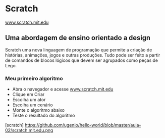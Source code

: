 # Scratch

www.scratch.mit.edu

## Uma abordagem de ensino orientado a design
Scratch uma nova linguagem de programação que permite a criação de histórias, animações, jogos e outras produções.
Tudo pode ser feito a partir de comandos de blocos lógicos que devem ser agrupados como peças de Lego.


### Meu primeiro algoritmo

* Abra o navegador e acesse www.scratch.mit.edu
* Clique em Criar
* Escolha um ator
* Escolha um cenário
* Monte o algoritmo abaixo
* Teste o resultado do algoritmo

[scratch] https://github.com/ugenio/hello-world/blob/master/aula-02/scratch.mit.edu.png
